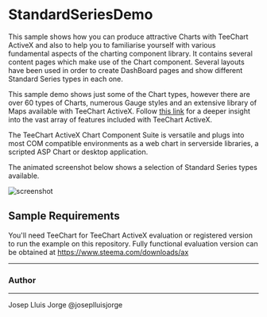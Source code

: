 StandardSeriesDemo
==================

This sample shows how you can produce attractive Charts with TeeChart ActiveX and also to help you to familiarise yourself with various fundamental aspects of the charting component library.
It contains several content pages which make use of the Chart component. Several layouts have been used in order to create DashBoard pages and show different Standard Series types in each one.

This sample demo shows just some of the Chart types, however there are over 60 types of Charts, numerous Gauge styles and an extensive library of Maps available with TeeChart ActiveX. Follow [this link](https://www.steema.com/product/ax#features) for a deeper insight into the vast array of features included with TeeChart ActiveX.

The TeeChart ActiveX Chart Component Suite is versatile and plugs into most COM compatible environments as a web chart in serverside libraries, a scripted ASP Chart or desktop application.

The animated screenshot below shows a selection of Standard Series types available.

![screenshot](https://github.com/Steema/TeeChart-ActiveX-samples/blob/master/Visual%20Studio%20.NET/StandardSeriesDemo/screenshots/standardSeriesDemo.gif?raw=true "TeeChart ActiveX demo")

## Sample Requirements

You'll need TeeChart for TeeChart ActiveX evaluation or registered version to run the example on this repository. Fully functional evaluation version can be obtained at https://www.steema.com/downloads/ax

---
### Author
------
Josep Lluis Jorge
@joseplluisjorge
